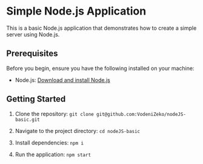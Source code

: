 # Simple Node.js Application

This is a basic Node.js application that demonstrates how to create a simple server using Node.js.

## Prerequisites

Before you begin, ensure you have the following installed on your machine:

- Node.js: [Download and install Node.js](https://nodejs.org/)

## Getting Started

1. Clone the repository:
   `git clone git@github.com:VodeniZeko/nodeJS-basic.git`

2. Navigate to the project directory:
   `cd nodeJS-basic`

3. Install dependencies:
   `npm i`

4. Run the application:
   `npm start`
